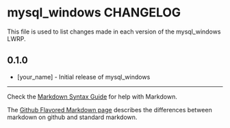 mysql_windows CHANGELOG
==================

This file is used to list changes made in each version of the mysql_windows LWRP.

0.1.0
-----
- [your_name] - Initial release of mysql_windows

- - -
Check the [Markdown Syntax Guide](http://daringfireball.net/projects/markdown/syntax) for help with Markdown.

The [Github Flavored Markdown page](http://github.github.com/github-flavored-markdown/) describes the differences between markdown on github and standard markdown.
